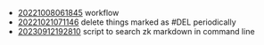 - [20221008061845](/zet/20221008061845/README.md) workflow
- [20221021071146](/zet/20221021071146/README.md) delete things marked as #DEL periodically
- [20230912192810](/zet/20230912192810/README.md) script to search zk markdown in command line
